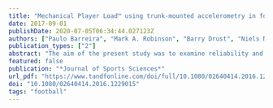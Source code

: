 ```yaml
---
title: "Mechanical Player Load™ using trunk-mounted accelerometry in football: Is it a reliable, task- and player-specific observation?"
date: 2017-09-01
publishDate: 2020-07-05T06:34:44.027123Z
authors: ["Paulo Barreira", "Mark A. Robinson", "Barry Drust", "Niels Nedergaard", "Raja Mohammed Firhad Raja Azidin", "Jos Vanrenterghem"]
publication_types: ["2"]
abstract: "The aim of the present study was to examine reliability and construct convergent validity of Player Load™ (PL) from trunk-mounted accelerometry, expressed as a cumulative measure and an intensity measure (PL · min–1). Fifteen male participants twice performed an overground football match simulation that included four different multidirectional football actions (jog, side cut, stride and sprint) whilst wearing a trunk-mounted accelerometer inbuilt in a global positioning system unit. Results showed a moderate-to-high reliability as indicated by the intra-class correlation coefficient (0.806–0.949) and limits of agreement. Convergent validity analysis showed considerable between-participant variation (coefficient of variation range 14.5–24.5%), which was not explained from participant demographics despite a negative association with body height for the stride task. Between-task variations generally showed a moderate correlation between ranking of participants for PL (0.593–0.764) and PL · min–1 (0.282–0.736). It was concluded that monitoring PL® in football multidirectional actions presents moderate-to-high reliability, that between-participant variability most likely relies on the individual’s locomotive skills and not their anthropometrics, and that the intensity of a task expressed by PL · min–1 is largely related to the running velocity of the task."
featured: false
publication: "*Journal of Sports Sciences*"
url_pdf: "https://www.tandfonline.com/doi/full/10.1080/02640414.2016.1229015"
doi: "10.1080/02640414.2016.1229015"
tags: "football"
---
```

